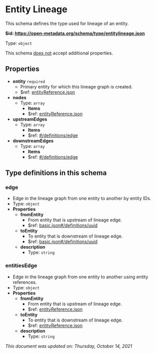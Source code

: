 # Entity Lineage

This schema defines the type used for lineage of an entity.

**$id: https://open-metadata.org/schema/type/entitylineage.json**

Type: `object`

This schema <u>does not</u> accept additional properties.

## Properties
 - **entity** `required`
   - Primary entity for which this lineage graph is created.
   - $ref: [entityReference.json](entityreference.md)
 - **nodes**
   - Type: `array`
     - **Items**
     - $ref: [entityReference.json](entityreference.md)
 - **upstreamEdges**
   - Type: `array`
     - **Items**
     - $ref: [#/definitions/edge](#edge)
 - **downstreamEdges**
   - Type: `array`
     - **Items**
     - $ref: [#/definitions/edge](#edge)


## Type definitions in this schema
### edge

 - Edge in the lineage graph from one entity to another by entity IDs.
 - Type: `object`
 - **Properties**
   - **fromEntity**
     - From entity that is upstream of lineage edge.
     - $ref: [basic.json#/definitions/uuid](basic.md#uuid)
   - **toEntity**
     - To entity that is downstream of lineage edge.
     - $ref: [basic.json#/definitions/uuid](basic.md#uuid)
   - **description**
     - Type: `string`


### entitiesEdge

 - Edge in the lineage graph from one entity to another using entity references.
 - Type: `object`
 - **Properties**
   - **fromEntity**
     - From entity that is upstream of lineage edge.
     - $ref: [entityReference.json](entityreference.md)
   - **toEntity**
     - To entity that is downstream of lineage edge.
     - $ref: [entityReference.json](entityreference.md)
   - **description**
     - Type: `string`


_This document was updated on: Thursday, October 14, 2021_
